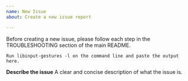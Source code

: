 ```yaml
---
name: New Issue
about: Create a new issue report

---
```


Before creating a new issue, please follow each step in the
TROUBLESHOOTING section of the main README.

```
Run libinput-gestures -l on the command line and paste the output here.
```

**Describe the issue**
A clear and concise description of what the issue is.
